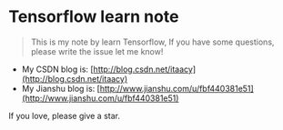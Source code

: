 # Tensorflow learn note
> This is my note by learn Tensorflow, If you have some questions, please write the issue let me know!

- My CSDN blog is: [http://blog.csdn.net/itaacy](http://blog.csdn.net/itaacy)
- My Jianshu blog is: [http://www.jianshu.com/u/fbf440381e51](http://www.jianshu.com/u/fbf440381e51)

If you love, please give a star.